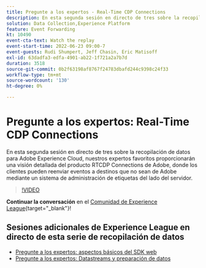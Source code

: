 ```yaml
---
title: Pregunte a los expertos - Real-Time CDP Connections
description: En esta segunda sesión en directo de tres sobre la recopilación de datos para Adobe Experience Cloud, nuestros expertos favoritos proporcionarán una visión detallada del producto RTCDP Connections de Adobe, donde los clientes pueden reenviar eventos a destinos que no sean de Adobe mediante un sistema de administración de etiquetas del lado del servidor.
solution: Data Collection,Experience Platform
feature: Event Forwarding
kt: 10490
event-cta-text: Watch the replay
event-start-time: 2022-06-23 09:00-7
event-guests: Rudi Shumpert, Jeff Chasin, Eric Matisoff
exl-id: 63dadfa3-edfa-4901-ab22-1f721a2a7b7d
duration: 3518
source-git-commit: 0b2f63198af8767f24783dbafd244c9398c24f33
workflow-type: tm+mt
source-wordcount: '130'
ht-degree: 0%

---
```


# Pregunte a los expertos: Real-Time CDP Connections

En esta segunda sesión en directo de tres sobre la recopilación de datos para Adobe Experience Cloud, nuestros expertos favoritos proporcionarán una visión detallada del producto RTCDP Connections de Adobe, donde los clientes pueden reenviar eventos a destinos que no sean de Adobe mediante un sistema de administración de etiquetas del lado del servidor.

>[!VIDEO](https://video.tv.adobe.com/v/344251/?quality=12&learn=on)

**Continuar la conversación** en el [Comunidad de Experience League](https://experienceleaguecommunities.adobe.com/t5/adobe-experience-platform-launch/experience-league-live-post-session-discussion-real-time-cdp/m-p/458195#M285){target="_blank"}!

## Sesiones adicionales de Experience League en directo de esta serie de recopilación de datos

* [Pregunte a los expertos: aspectos básicos del SDK web](exl-live-episode-05-26-22.md)
* [Pregunte a los expertos: Datastreams y preparación de datos](exl-live-episode-07-21-22.md)

